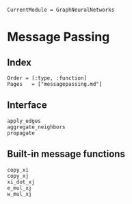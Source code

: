 ```@meta
CurrentModule = GraphNeuralNetworks
```

# Message Passing

## Index

```@index
Order = [:type, :function]
Pages   = ["messagepassing.md"]
```

## Interface

```@docs
apply_edges
aggregate_neighbors
propagate
```

## Built-in message functions

```@docs
copy_xi
copy_xj
xi_dot_xj
e_mul_xj
w_mul_xj
```
